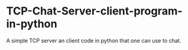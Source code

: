 # TCP-Chat-Server-client-program-in-python
A simple TCP server an client code in python that one can use to chat.
